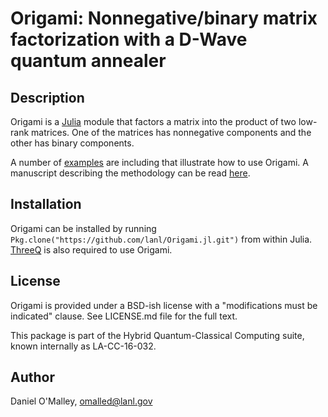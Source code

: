 Origami: Nonnegative/binary matrix factorization with a D-Wave quantum annealer
===============================

Description
-----------

Origami is a [Julia](http://julialang.org/) module that factors a matrix into the product of two low-rank matrices. One of the matrices has nonnegative components and the other has binary components.

A number of [examples](https://github.com/lanl/Origami.jl/tree/master/examples) are including that illustrate how to use Origami. A manuscript describing the methodology can be read [here](https://arxiv.org/abs/1704.01605).

Installation
------------

Origami can be installed by running `Pkg.clone("https://github.com/lanl/Origami.jl.git")` from within Julia. [ThreeQ](https://github.com/lanl/ThreeQ.jl) is also required to use Origami.

License
-------

Origami is provided under a BSD-ish license with a "modifications must be indicated" clause.  See LICENSE.md file for the full text.

This package is part of the Hybrid Quantum-Classical Computing suite, known internally as LA-CC-16-032.

Author
------

Daniel O'Malley, <omalled@lanl.gov>
